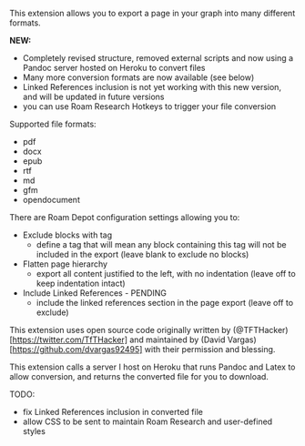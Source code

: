This extension allows you to export a page in your graph into many different formats.

**NEW:**
- Completely revised structure, removed external scripts and now using a Pandoc server hosted on Heroku to convert files
- Many more conversion formats are now available (see below)
- Linked References inclusion is not yet working with this new version, and will be updated in future versions
- you can use Roam Research Hotkeys to trigger your file conversion

Supported file formats:
- pdf
- docx
- epub
- rtf
- md
- gfm
- opendocument

There are Roam Depot configuration settings allowing you to:

- Exclude blocks with tag
  - define a tag that will mean any block containing this tag will not be included in the export (leave blank to exclude no blocks)
- Flatten page hierarchy
  - export all content justified to the left, with no indentation (leave off to keep indentation intact)
- Include Linked References - PENDING
  - include the linked references section in the page export (leave off to exclude)

This extension uses open source code originally written by (@TFTHacker)[https://twitter.com/TfTHacker] and maintained by (David Vargas)[https://github.com/dvargas92495] with their permission and blessing.

This extension calls a server I host on Heroku that runs Pandoc and Latex to allow conversion, and returns the converted file for you to download.

TODO:
- fix Linked References inclusion in converted file
- allow CSS to be sent to maintain Roam Research and user-defined styles

